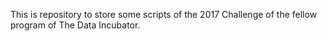 This is repository to store some scripts of the 
2017 Challenge of the fellow program of The Data Incubator. 
